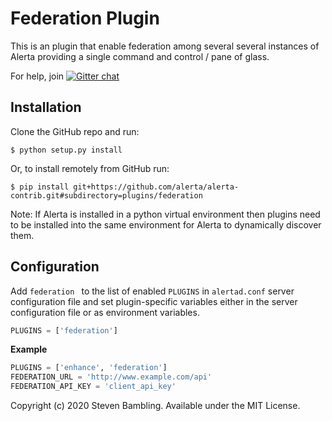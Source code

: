 Federation Plugin
========================

This is an plugin that enable federation among several several instances of Alerta providing a single command and control / pane of glass.

For help, join [![Gitter chat](https://badges.gitter.im/alerta/chat.png)](https://gitter.im/alerta/chat)

Installation
------------

Clone the GitHub repo and run:

    $ python setup.py install

Or, to install remotely from GitHub run:

    $ pip install git+https://github.com/alerta/alerta-contrib.git#subdirectory=plugins/federation

Note: If Alerta is installed in a python virtual environment then plugins
need to be installed into the same environment for Alerta to dynamically
discover them.

Configuration
-------------

Add `federation ` to the list of enabled `PLUGINS` in `alertad.conf` server
configuration file and set plugin-specific variables either in the
server configuration file or as environment variables.

```python
PLUGINS = ['federation']
```

**Example**

```python
PLUGINS = ['enhance', 'federation']
FEDERATION_URL = 'http://www.example.com/api'
FEDERATION_API_KEY = 'client_api_key'
```

Copyright (c) 2020 Steven Bambling. Available under the MIT License.
